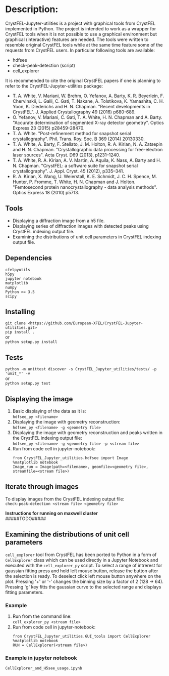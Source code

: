 # Description:
CrystFEL-Jupyter-utilities is a project with graphical tools from CrystFEL
implemented in Python. The project is intended to work as a wrapper for
CrystFEL tools when it is not possible to use a graphical environment but
graphical (interactive) features are needed. The tools were written to resemble
original CrystFEL tools while at the same time feature some of the requests
from CrystFEL users. In particular following tools are available:

* hdfsee
* check-peak-detection (script)
* cell_explorer

It is recommended to cite the original CrystFEL papers if one is planning to
refer to the CrystFEL-Jupyter-utilities package:

* T. A. White, V. Mariani, W. Brehm, O. Yefanov, A. Barty, K. R. Beyerlein, F. Chervinskii, L. Galli, C. Gati, T. Nakane, A. Tolstikova, K. Yamashita, C. H. Yoon, K. Diederichs and H. N. Chapman. "Recent developments in CrystFEL". J. Applied Crystallography 49 (2016) p680-689.
* O. Yefanov, V. Mariani, C. Gati, T. A. White, H. N. Chapman and A. Barty. "Accurate determination of segmented X-ray detector geometry". Optics Express 23 (2015) p28459-28470.
* T. A. White. "Post-refinement method for snapshot serial crystallography". Phil. Trans. Roy. Soc. B 369 (2014) 20130330.
* T. A. White, A. Barty, F. Stellato, J. M. Holton, R. A. Kirian, N. A. Zatsepin and H. N. Chapman. "Crystallographic data processing for free-electron laser sources". Acta Cryst. D69 (2013), p1231–1240.
* T. A. White, R. A. Kirian, A. V. Martin, A. Aquila, K. Nass, A. Barty and H. N. Chapman. "CrystFEL: a software suite for snapshot serial crystallography". J. Appl. Cryst. 45 (2012), p335–341.
* R. A. Kirian, X. Wang, U. Weierstall, K. E. Schmidt, J. C. H. Spence, M. Hunter, P. Fromme, T. White, H. N. Chapman and J. Holton. "Femtosecond protein nanocrystallography - data analysis methods". Optics Express 18 (2010) p5713.

## Tools
* Displaying a diffraction image from a h5 file.
* Displaying series of diffraction images with detected peaks using CrystFEL indexing output file.
* Examining the distributions of unit cell parameters in CrystFEL indexing output file.

## Dependencies
`cfelpyutils`  
`h5py`  
`jupyter notebook`  
`matplotlib`  
`numpy`  
`Python >= 3.5`  
`scipy`
## Installing
`git clone <https://github.com/European-XFEL/CrystFEL-Jupyter-utilities.git>`  
`pip install .`  
or  
`python setup.py install`

## Tests
`python -m unittest discover -s CrystFEL_Jupyter_utilities/tests/ -p 'unit_*' -v`  
or  
`python setup.py test`

## Displaying the image
1. Basic displaying of the data as it is:  
   `hdfsee_py <filename>`
2. Displaying the image with geometry reconstruction:  
    `hdfsee_py <filename> -g <geometry file>`  
3. Displaying the image with geometry reconstruction and peaks written in the CrystFEL indexing output file:  
    `hdfsee_py <filename> -g <geometry file> -p <stream file>`
4. Run from code cell in jupyter-notebook:  
   ```
   from CrystFEL_Jupyter_utilities.hdfsee import Image
   %matplotlib notebook
   Image_run = Image(path=<filename>, geomfile=<geometry file>, streamfile=<stream file>)
   ```
## Iterate through images
To display images from the CrystFEL indexing output file:  
`check-peak-detection <stream file> <geometry file>`

**Instructions for running on maxwell cluster**  
#####TODO#####

## Examining the distributions of unit cell parameters
`cell_explorer` tool from CrystFEL has been ported to Python in a form of `CellExplorer` 
class which can be used directly in a Jupyter Notebook and executed with the `cell_explorer_py` 
script.
To select a range of intrerest for gaussian fitting press and hold left mouse button,
release the button after the selection is ready. To deselect click left mouse button
anywhere on the plot. Pressing '+' or '-' changes the binning size by a factor
of 2 (128 -> 64). Pressing 'g' key fitts the gaussian curve to the selected range
and displays fitting parameters.

### Example
1. Run from the command line:  
   `cell_explorer_py <stream file>`
2. Run from code cell in jupyter-notebook:  
   ```
   from CrystFEL_Jupyter_utilities.GUI_tools import CellExplorer
   %matplotlib notebook
   RUN = CellExplorer(<stream file>)
   ```
### Example in jupyter notebook
`CellExplorer_and_H5see_usage.ipynb`
